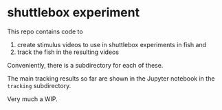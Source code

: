 # shuttlebox experiment

This repo contains code to

1.  create stimulus videos to use in shuttlebox experiments in fish and   
2. track the fish in the resulting videos

Conveniently, there is a subdirectory for each of these.

The main tracking results so far are shown in the Jupyter notebook in the `tracking` subdirectory.

Very much a WIP.
